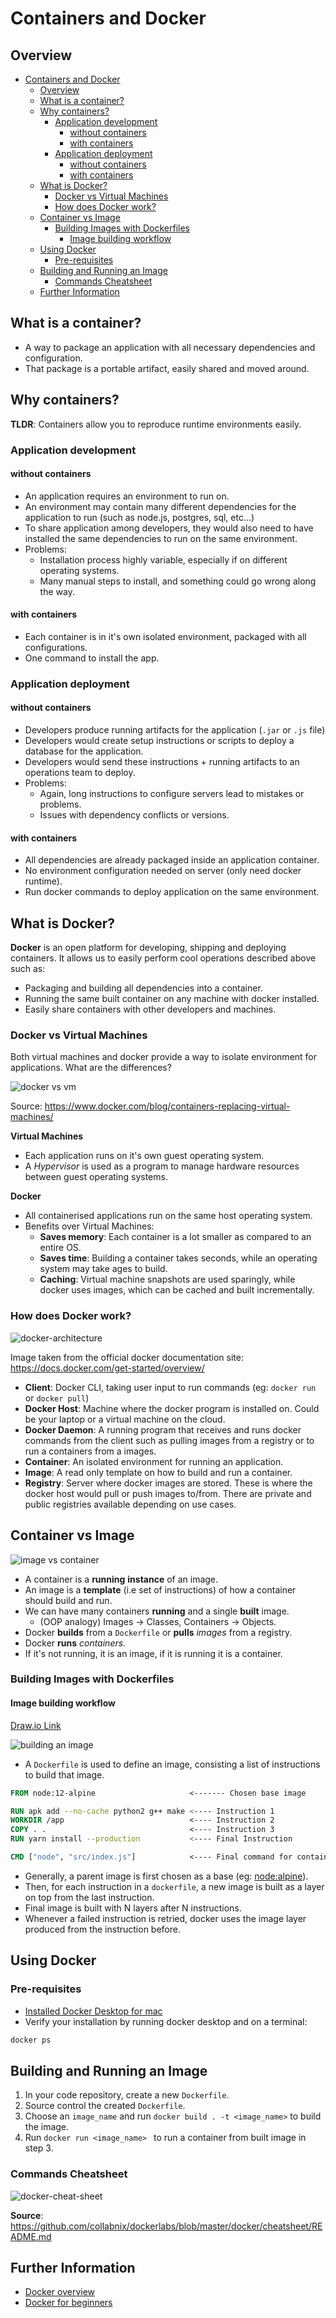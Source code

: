 # Containers and Docker

## Overview

- [Containers and Docker](#containers-and-docker)
  - [Overview](#overview)
  - [What is a container?](#what-is-a-container)
  - [Why containers?](#why-containers)
    - [Application development](#application-development)
      - [without containers](#without-containers)
      - [with containers](#with-containers)
    - [Application deployment](#application-deployment)
      - [without containers](#without-containers-1)
      - [with containers](#with-containers-1)
  - [What is Docker?](#what-is-docker)
    - [Docker vs Virtual Machines](#docker-vs-virtual-machines)
    - [How does Docker work?](#how-does-docker-work)
  - [Container vs Image](#container-vs-image)
    - [Building Images with Dockerfiles](#building-images-with-dockerfiles)
      - [Image building workflow](#image-building-workflow)
  - [Using Docker](#using-docker)
    - [Pre-requisites](#pre-requisites)
  - [Building and Running an Image](#building-and-running-an-image)
    - [Commands Cheatsheet](#commands-cheatsheet)
  - [Further Information](#further-information)

## What is a container?

- A way to package an application with all necessary dependencies and configuration.
- That package is a portable artifact, easily shared and moved around.

## Why containers?

**TLDR**: Containers allow you to reproduce runtime environments easily.

### Application development

#### without containers

- An application requires an environment to run on.
- An environment may contain many different dependencies for the application to run (such as node.js, postgres, sql, etc...)
- To share application among developers, they would also need to have installed the same dependencies to run on the same environment.
- Problems:
  - Installation process highly variable, especially if on different operating systems.
  - Many manual steps to install, and something could go wrong along the way.

#### with containers

- Each container is in it's own isolated environment, packaged with all configurations.
- One command to install the app.

### Application deployment

#### without containers

- Developers produce running artifacts for the application (`.jar` or `.js` file)
- Developers would create setup instructions or scripts to deploy a database for the application.
- Developers would send these instructions + running artifacts to an operations team to deploy.
- Problems:
  - Again, long instructions to configure servers lead to mistakes or problems.
  - Issues with dependency conflicts or versions.

#### with containers

- All dependencies are already packaged inside an application container.
- No environment configuration needed on server (only need docker runtime).
- Run docker commands to deploy application on the same environment.

## What is Docker?

**Docker** is an open platform for developing, shipping and deploying containers. It allows us to easily perform cool operations described above such as:

- Packaging and building all dependencies into a container.
- Running the same built container on any machine with docker installed.
- Easily share containers with other developers and machines.

### Docker vs Virtual Machines

Both virtual machines and docker provide a way to isolate environment for applications. What are the differences?

![docker vs vm](https://i1.wp.com/www.docker.com/blog/wp-content/uploads/Blog.-Are-containers-..VM-Image-1-1024x435.png?ssl=1)

Source: https://www.docker.com/blog/containers-replacing-virtual-machines/

**Virtual Machines**

- Each application runs on it's own guest operating system.
- A _Hypervisor_ is used as a program to manage hardware resources between guest operating systems.

**Docker**

- All containerised applications run on the same host operating system.
- Benefits over Virtual Machines:
  - **Saves memory**: Each container is a lot smaller as compared to an entire OS.
  - **Saves time**: Building a container takes seconds, while an operating system may take ages to build.
  - **Caching**: Virtual machine snapshots are used sparingly, while docker uses images, which can be cached and built incrementally.

### How does Docker work?

![docker-architecture](https://docs.docker.com/engine/images/architecture.svg)

Image taken from the official docker documentation site: https://docs.docker.com/get-started/overview/

- **Client**: Docker CLI, taking user input to run commands (eg: `docker run` or `docker pull`)
- **Docker Host**: Machine where the docker program is installed on. Could be your laptop or a virtual machine on the cloud.
- **Docker Daemon**: A running program that receives and runs docker commands from the client such as pulling images from a registry or to run a containers from a images.
- **Container**: An isolated environment for running an application.
- **Image**: A read only template on how to build and run a container.
- **Registry**: Server where docker images are stored. These is where the docker host would pull or push images to/from. There are private and public registries available depending on use cases.

## Container vs Image

![image vs container](https://i.stack.imgur.com/Cx1eo.png)

- A container is a **running** **instance** of an image.
- An image is a **template** (i.e set of instructions) of how a container should build and run.
- We can have many containers **running** and a single **built** image.
  - (OOP analogy) Images -> Classes, Containers -> Objects.
- Docker **builds** from a `Dockerfile` or **pulls** *images* from a registry.  
- Docker **runs** *containers*.
- If it's not running, it is an image, if it is running it is a container.

### Building Images with Dockerfiles

#### Image building workflow

[Draw.io Link](https://viewer.diagrams.net/?tags=%7B%7D&highlight=0000ff&edit=_blank&layers=1&nav=1&title=test.drawio#R5VpNc5swEP01PibDt%2BEY20mbadpDfWhzlI0MpBgRWY5Nf32FkWyEwJCZYOTUk8yglZDE27dP0sLInK73XzBIw%2B%2FIh%2FHI0Pz9yJyNDEO3DGOU%2F2l%2BVljG5rgwBDjyWaOTYR79hcyoMes28uFGaEgQikmUisYlShK4JIINYIx2YrMVisVRUxBAyTBfgli2%2Fop8EjKr7niniq8wCkI2tGuw51sD3pg9ySYEPtqVTOb9yJxihEhxtd5PYZyDx3Ep7ntoqD1ODMOEdLlhhTfftJ%2BzmfP6kgWTNPDduXljsW42JONPDH0KACsiTEIUoATE9yfrBKNt4sO8W42WTm2eEEqpUafGF0hIxrwJtgRRU0jWMaulM8bZb3b%2FofCcF25tXpzty5WzjJVWKCGsU53iNynmnk%2B4ERP%2BfGiLl%2FAMEIymBOAAkjPtTPvoOsp5iNaQTpDeiGEMSPQmTgQw8gXHdif%2F0Avmone4i83yDcRbNtI0RGgD87Ho%2FwLkl05MH2CywPQqyK%2Bidc7xqptFJ%2B7CiMB5Cg4Y7Wgoiw5jw0JM4P481DIy7AbTZHHAhYAVd6Wo4qESlgLK0XrC0h2E%2Bj1SmEtmK4f1Bk9dhsN8miUSPyYbgrdLEqGEVsh%2BuTRXHVsxrjrGsDJ9UuZnQZgvLtM63wO0cdxwB%2BW43sJx2Z9Dc9woVrYhSW5KoH0yhS5I2YG99qDs5dMUHMF2FXxTwQ05WoKLnNct4hU3mwOOd7moe%2Bn%2BVMl7uaU%2F3hOdatGZOAA1lwat0IHSn4jeo0GG%2FsApihGmlgQlOSdWURxXTCCOgoQWl9SJkNoneTBFdN9%2FxyrWke8fCFUXiiLJPiIaXTEaTUOORqcmGM2%2BgtH02oMxoDCkjQ%2FPTmRgwZtr7wXF1ivLsHErozKuQcW1%2B0LFbkeFnvPS%2FNJHy%2B368KRtar4o2PS0qJMgryvBzrixGeFOJLN7g1MWmsnhCKM91p5Z1Aj3%2BgXiI72Tibi3sL03DbAG3nUqkxzgYd9%2BstLqHXqZddseD6%2FZjidqtuXKJPbqJLu3hUzOmagt2YUXZYAFFbjVyj9TxtNy%2ByKZrNni0eaHBO%2FQRxtLH%2FxoYw0fmeNKAk63Bo5M59o2U4UXlY1Mx5Ejs9hGaTHI6K6nLrX22bZUTT7iWypH9I9eEwKtHjSsvjzYYQG%2Fiojg3VSw1CxBgVwJ%2FCHDZ9wh%2FXRpjTa1bhrt9abRHdIASjGy8KKyGs3Pb2c0Wgb4s2l0k48Y6fk6pogoj%2BVc%2FnWGwFGUVRbhazuttYBtVPbcaqHtKpDkHWuVw5o38LHEkyVabQq6DVlERUjmddDP3klWET27476qP5Jdm855DQCrQjIVNu8Vsbdr0k6XJVmHrJNaJFN78%2B51SFhd%2BoRo17zDuyzJ5KyT4iRr%2BIJTFZLJOaCHKAH5ff%2FHS9Em%2F4ivrDPRDR%2F%2FmQQtnr7NPtSVvnA37%2F8B)

![building an image](./image-building.png)


* A `Dockerfile` is used to define an image, consisting a list of instructions to build that image.

```Dockerfile
FROM node:12-alpine                     <------- Chosen base image

RUN apk add --no-cache python2 g++ make <---- Instruction 1
WORKDIR /app                            <---- Instruction 2
COPY . .                                <---- Instruction 3
RUN yarn install --production           <---- Final Instruction

CMD ["node", "src/index.js"]            <---- Final command for container to run
```

* Generally, a parent image is first chosen as a base (eg: [node:alpine](https://hub.docker.com/_/node)).
* Then, for each instruction in a `dockerfile`, a new image is built as a layer on top from the last instruction.
* Final image is built with N layers after N instructions.
* Whenever a failed instruction is retried, docker uses the image layer produced from the instruction before.

## Using Docker

### Pre-requisites

- [Installed Docker Desktop for mac](https://docs.docker.com/desktop/mac/install/)
- Verify your installation by running docker desktop and on a terminal: 
```bash
docker ps
```

## Building and Running an Image

1. In your code repository, create a new `Dockerfile`.
2. Source control the created `Dockerfile`.
3. Choose an `image_name` and run `docker build . -t <image_name>` to build the image.
4. Run `docker run <image_name> ` to run a container from built image in step 3.

### Commands Cheatsheet

![docker-cheat-sheet](https://raw.githubusercontent.com/sangam14/dockercheatsheets/master/dockercheatsheet8.png)

**Source**: https://github.com/collabnix/dockerlabs/blob/master/docker/cheatsheet/README.md

## Further Information

- [Docker overview](https://docs.docker.com/get-started/overview)
- [Docker for beginners](https://www.youtube.com/watch?v=3c-iBn73dDE&ab_channel=TechWorldwithNana)
